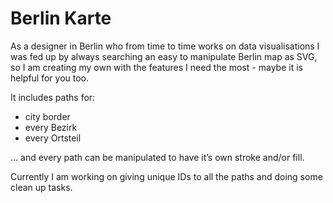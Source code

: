 # Berlin Karte

As a designer in Berlin who from time to time works on data visualisations I was fed up by always searching an easy to manipulate Berlin map as SVG, so I  am creating my own with the features I need the most - maybe it is helpful for you too.

It includes paths for:
* city border
* every Bezirk
* every Ortsteil

… and every path can be manipulated to have it’s own stroke and/or fill. 

Currently I am working on giving unique IDs to all the paths and doing some clean up tasks.
